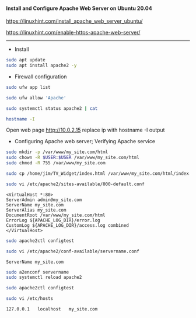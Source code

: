 #### Install and Configure Apache Web Server on Ubuntu 20.04

https://linuxhint.com/install_apache_web_server_ubuntu/

https://linuxhint.com/enable-https-apache-web-server/


---

* Install

```bash
sudo apt update
sudo apt install apache2 -y
```

* Firewall configuration

```bash
sudo ufw app list
```

```bash
sudo ufw allow 'Apache'
```

```bash
sudo systemctl status apache2 | cat
```

```bash
hostname -I
```

Open web page http://10.0.2.15 replace ip with hostname -I output


* Configuring Apache web server; Verifying Apache service

```bash
sudo mkdir -p /var/www/my_site.com/html
sudo chown -R $USER:$USER /var/www/my_site.com/html
sudo chmod -R 755 /var/www/my_site.com
```

```bash
sudo cp /home/jim/TV_Widget/index.html /var/www/my_site.com/html/index.html
```

```bash
sudo vi /etc/apache2/sites-available/000-default.conf
```

```vim
<VirtualHost *:80>
ServerAdmin admin@my_site.com
ServerName my_site.com
ServerAlias my_site.com
DocumentRoot /var/www/my_site.com/html
ErrorLog ${APACHE_LOG_DIR}/error.log
CustomLog ${APACHE_LOG_DIR}/access.log combined
</VirtualHost>
```


```bash
sudo apache2ctl configtest
```

```bash
sudo vi /etc/apache2/conf-available/servername.conf
```

```vim
ServerName my_site.com
```

```bash
sudo a2enconf servername
sudo systemctl reload apache2
```

```bash
sudo apache2ctl configtest
```

```bash
sudo vi /etc/hosts
```

```vim
127.0.0.1   localhost   my_site.com
```

